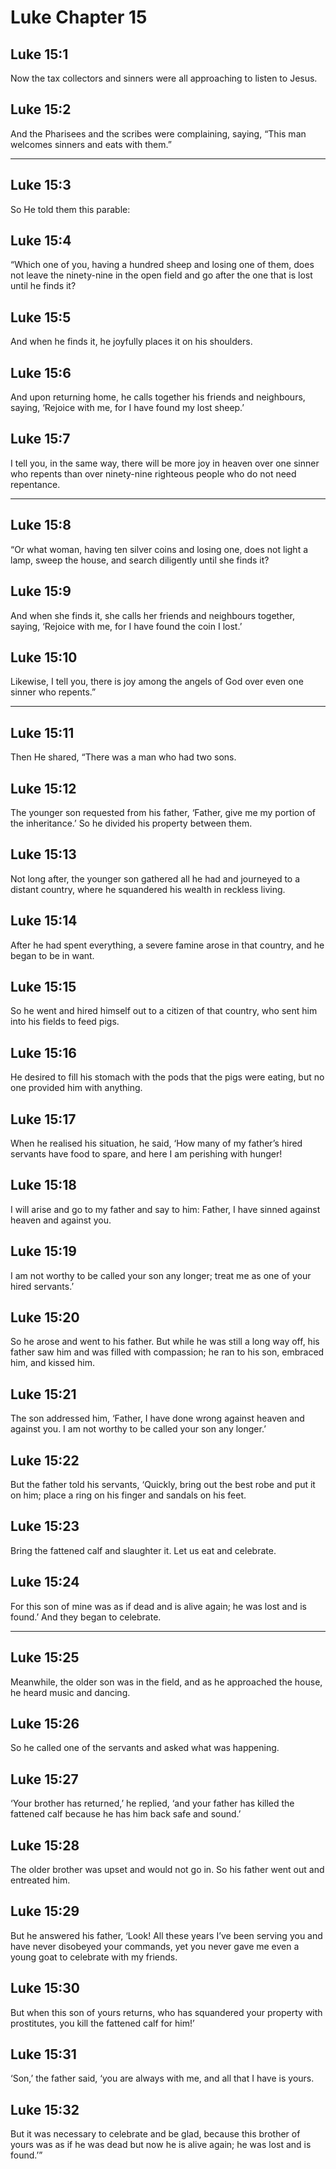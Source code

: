 # Luke Chapter 15

## Luke 15:1

Now the tax collectors and sinners were all approaching to listen to Jesus.

## Luke 15:2

And the Pharisees and the scribes were complaining, saying, “This man welcomes sinners and eats with them.”

---

## Luke 15:3

So He told them this parable:

## Luke 15:4

“Which one of you, having a hundred sheep and losing one of them, does not leave the ninety-nine in the open field and go after the one that is lost until he finds it?

## Luke 15:5

And when he finds it, he joyfully places it on his shoulders.

## Luke 15:6

And upon returning home, he calls together his friends and neighbours, saying, ‘Rejoice with me, for I have found my lost sheep.’

## Luke 15:7

I tell you, in the same way, there will be more joy in heaven over one sinner who repents than over ninety-nine righteous people who do not need repentance.

---

## Luke 15:8

“Or what woman, having ten silver coins and losing one, does not light a lamp, sweep the house, and search diligently until she finds it?

## Luke 15:9

And when she finds it, she calls her friends and neighbours together, saying, ‘Rejoice with me, for I have found the coin I lost.’

## Luke 15:10

Likewise, I tell you, there is joy among the angels of God over even one sinner who repents.”

---

## Luke 15:11

Then He shared, “There was a man who had two sons.

## Luke 15:12

The younger son requested from his father, ‘Father, give me my portion of the inheritance.’ So he divided his property between them.

## Luke 15:13

Not long after, the younger son gathered all he had and journeyed to a distant country, where he squandered his wealth in reckless living.

## Luke 15:14

After he had spent everything, a severe famine arose in that country, and he began to be in want.

## Luke 15:15

So he went and hired himself out to a citizen of that country, who sent him into his fields to feed pigs.

## Luke 15:16

He desired to fill his stomach with the pods that the pigs were eating, but no one provided him with anything.

## Luke 15:17

When he realised his situation, he said, ‘How many of my father’s hired servants have food to spare, and here I am perishing with hunger!

## Luke 15:18

I will arise and go to my father and say to him: Father, I have sinned against heaven and against you.

## Luke 15:19

I am not worthy to be called your son any longer; treat me as one of your hired servants.’

## Luke 15:20

So he arose and went to his father. But while he was still a long way off, his father saw him and was filled with compassion; he ran to his son, embraced him, and kissed him.

## Luke 15:21

The son addressed him, ‘Father, I have done wrong against heaven and against you. I am not worthy to be called your son any longer.’

## Luke 15:22

But the father told his servants, ‘Quickly, bring out the best robe and put it on him; place a ring on his finger and sandals on his feet.

## Luke 15:23

Bring the fattened calf and slaughter it. Let us eat and celebrate.

## Luke 15:24

For this son of mine was as if dead and is alive again; he was lost and is found.’ And they began to celebrate.

---

## Luke 15:25

Meanwhile, the older son was in the field, and as he approached the house, he heard music and dancing.

## Luke 15:26

So he called one of the servants and asked what was happening.

## Luke 15:27

‘Your brother has returned,’ he replied, ‘and your father has killed the fattened calf because he has him back safe and sound.’

## Luke 15:28

The older brother was upset and would not go in. So his father went out and entreated him.

## Luke 15:29

But he answered his father, ‘Look! All these years I’ve been serving you and have never disobeyed your commands, yet you never gave me even a young goat to celebrate with my friends.

## Luke 15:30

But when this son of yours returns, who has squandered your property with prostitutes, you kill the fattened calf for him!’

## Luke 15:31

‘Son,’ the father said, ‘you are always with me, and all that I have is yours.

## Luke 15:32

But it was necessary to celebrate and be glad, because this brother of yours was as if he was dead but now he is alive again; he was lost and is found.’”
